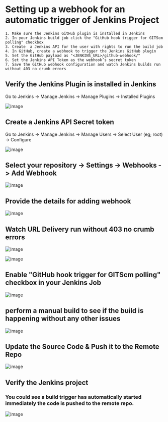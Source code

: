 # Setting up a webhook for an automatic trigger of Jenkins Project
  
    1. Make sure the Jenkins GitHub plugin is installed in Jenkins
    2. In your Jenkins build job click the "GitHub hook trigger for GITScm polling" checkbox
    3. Create  a Jenkins API for the user with rights to run the build job
    4. In GitHub, create a webhook to trigger the Jenkins GitHub plugin
    5. Set the GitHub payload as "<JENKINS_URL>/github-webhook/"
    6. Set the Jenkins API Token as the webhook’s secret token
    7. Save the GitHub webhook configuration and watch Jenkins builds run without 403 no crumb errors
    
## Verify the Jenkins Plugin is installed in Jenkins

   Go to Jenkins -> Manage Jenkins -> Manage Plugins -> Installed Plugins 
   
   ![image](https://user-images.githubusercontent.com/90503660/135958947-eb4d93f7-7301-498a-be9d-f050ea0627b7.png)

## Create a Jenkins API Secret token

   Go to Jenkins -> Manage Jenkins -> Manage Users -> Select User (eg; root) -> Configure
   
   ![image](https://user-images.githubusercontent.com/90503660/135958776-cf95f7cc-a413-4ea7-92b2-2567cb385019.png)


## Select your repository -> Settings -> Webhooks -> Add Webhook

![image](https://user-images.githubusercontent.com/90503660/135957765-ad9957f3-6281-472b-a7fa-d6185bfd1c02.png)

## Provide the details for adding webhook

![image](https://user-images.githubusercontent.com/90503660/135957941-fbc96386-d11b-4627-b5a4-7bb3c9e8bf04.png)

## Watch URL Delivery run without 403 no crumb errors

![image](https://user-images.githubusercontent.com/90503660/135959113-d786aad4-51ed-40fc-a6a0-76abb5959da1.png)

![image](https://user-images.githubusercontent.com/90503660/135959210-86073b2e-1047-40ef-98eb-da3c943c9ed2.png)

## Enable "GitHub hook trigger for GITScm polling" checkbox in your Jenkins Job

![image](https://user-images.githubusercontent.com/90503660/135959299-7ca7e835-9fe4-409f-b884-050119604fdc.png)

## perform a manual build to see if the build is happening without any other issues

![image](https://user-images.githubusercontent.com/90503660/135959477-9d207d0e-e804-4020-a03c-fcfe47f9ab40.png)

## Update the Source Code & Push it to the Remote Repo

![image](https://user-images.githubusercontent.com/90503660/135959646-03e5a637-e96a-4d1d-a61f-f8a35b0faa62.png)

## Verify the Jenkins project

  ### You could see a build trigger has automatically started immediately the code is pushed to the remote repo.
  
  ![image](https://user-images.githubusercontent.com/90503660/135959727-a129ec59-e3d7-48e5-88f2-2698090e19cd.png)

